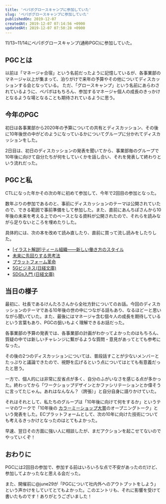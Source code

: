 ```yaml
---
title: 'ペパボグロースキャンプに参加していた'
slug: 'ペパボグロースキャンプに参加していた'
publishedOn: 2019-12-07
createdAt: 2019-12-07 07:14:56 +0900
updatedAt: 2019-12-07 07:50:28 +0900
---
```

11/13~11/14にペパボグロースキャンプ(通称PGC)に参加していた。

## PGCとは

以前は「マネージャ合宿」という名前だったように記憶しているが、各事業部のマネージャ以上が集まって、泊りがけで来年の予算やその他についてディスカッションする会となっている。
ただ、「グロースキャンプ」という名前にあらわされているように、ペパボはもちろん、参加するマネージャ個人の成長のきっかけとなるような場となることも期待されているように思う。

## 今年のPGC

初日は各事業部から2020年の予算についての共有とディスカッション、その後に10年後世の中がどのようになっているかについてグループに分かれてディスカッションをした。

2日目は、初日のディスカッションの発表を聞いてから、事業部毎のグループで10年後に向けて自分たちが何をしていくかを話し合い、それを発表して終わりという流れだった。

## PGCと私

CTLになった年かその次の年に初めて参加して、今年で2回目の参加となった。

数年ぶりの参加であるのと、事前にディスカッションのテーマは公開されていたので、できる範囲で事前準備をして参加した。また、直前にあんちぽさんから10年後の未来を考える上でのベースとなる資料が公開されたので、それらを読みながら足りないところを埋めたりした。

具体的には、次の本を改めて読み直したり、直前に買って流し読みをしたりした。

- [[イラスト解説]ティール組織――新しい働き方のスタイル](https://amzn.to/2DURhty)
- [未来に先回りする思考法](https://amzn.to/2PkWdNA)
- [プラットフォーム革命](https://amzn.to/2RunIHg)
- [5Gビジネス(日経文庫)](https://amzn.to/2LxA2lY)
- [SDGs入門 (日経文庫)](https://amzn.to/2Yr7C2z)

## 当日の様子

最初に、社長であるけんたろさんから全社方針についてのお話。今回のディスカッションのテーマである10年後の世の中につながる話もあり、なるほどーと思いながら聞いていた。また、最後にはマネージャ含む個々人の成長を期待しているという言葉もあり、PGCの狙いもよく理解できるお話だった。

各事業部の予算の発表では、各事業部の計画がわかってよかったのはもちろん、質疑の中では新しいチャレンジに繋がるような質問・意見があってとても参考になった。

その後の2つのディスカッションについては、普段話すことが少ないメンバーとたっぷりと議論できたので、視野を広げるという点についてはとても有意義だったと思う。

一方で、個人的には非常に反省点が多く、自分のふがいなさを感じる点が多かった。終わってから「ワークショップデザインとかファシリテーションとか偉そうに言ってたじゃん。あれはなんなん？（誇張）」と自分自身に語りかけていた。

それはそれとして、私たちのグループは「10年後に向けて何をするか」というテーマのワークで「10年後の [カラーミーショップ大賞](https://award.shop-pro.jp/)のオープニングトーク」という発表をした。ECプラットフォームとして、次の10年に向けた技術についても考えるきっかけとなったのはとてもよかった。

早速、翌日その方面に強い人に相談したが、まだアクションを起こせてないのでやっていくぞ！

## おわりに

PGCには2回目の参加で、参加する前はいろいろな点で不安があったのだけど、参加してよかったなと思える会だった。

また、開催前に@june29が「PGCについて社内外へのアウトプットをしよう」という声かけをしていてとてもよかった。このエントリも、それに影響を受けて書いたものです！ありがとうございました！
